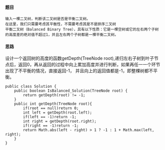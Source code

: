 #### 题目
```
输入一棵二叉树，判断该二叉树是否是平衡二叉树。
在这里，我们只需要考虑其平衡性，不需要考虑其是不是排序二叉树
平衡二叉树（Balanced Binary Tree），具有以下性质：它是一棵空树或它的左右两个子树的高度差的绝对值不超过1，并且左右两个子树都是一棵平衡二叉树。
```
#### 思路
设计一个返回树的高度的函数getDepth(TreeNode root),递归左右子树到叶子节点后，返回0，再从返回的过程中向上累加高度并进行判断，如果再任一一个环节出现了不平衡的情况，直接返回-1，
并且向上的返回值都是-1，即整棵树都不平衡。
```
public class Solution {
    public boolean IsBalanced_Solution(TreeNode root) {
        return getDepth(root) != -1;
    }
    public int getDepth(TreeNode root){
        if(root == null)return 0;
        int left = getDepth(root.left);
        if(left == -1)return -1;
        int right = getDepth(root.right);
        if(right == -1)return -1;
        return Math.abs(left - right) > 1 ? -1 : 1 + Math.max(left, right);
    }
}
```
